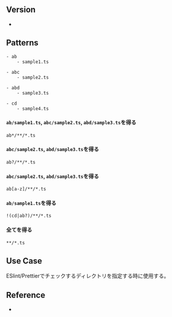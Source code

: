 ## Version
- 

## Patterns
```
- ab
    - sample1.ts

- abc
    - sample2.ts

- abd
    - sample3.ts

- cd
    - sample4.ts
```

#### `ab/sample1.ts`, `abc/sample2.ts`, `abd/sample3.ts`を得る
```
ab*/**/*.ts
```

#### `abc/sample2.ts`, `abd/sample3.ts`を得る
```
ab?/**/*.ts
```

#### `abc/sample2.ts`, `abd/sample3.ts`を得る
```
ab[a-z]/**/*.ts
```

#### `ab/sample1.ts`を得る
```
!(cd|ab?)/**/*.ts
```

#### 全てを得る
```
**/*.ts
```

## Use Case
ESlint/Prettierでチェックするディレクトリを指定する時に使用する。

## Reference
- 
